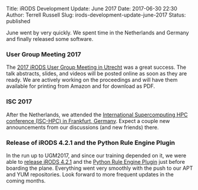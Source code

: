 Title: iRODS Development Update: June 2017
Date: 2017-06-30 22:30
Author: Terrell Russell
Slug: irods-development-update-june-2017
Status: published


June went by very quickly.  We spent time in the Netherlands and Germany and finally released some software.

### User Group Meeting 2017

The [2017 iRODS User Group Meeting in Utrecht]({filename}/pages/ugm2017.html) was a great success.  The talk abstracts, slides, and videos will be posted online as soon as they are ready.  We are actively working on the proceedings and will have them available for printing from Amazon and for download as PDF.

### ISC 2017

After the Netherlands, we attended the [International Supercomputing HPC conference (ISC-HPC) in Frankfurt, Germany](http://isc-hpc.com/).  Expect a couple new announcements from our discussions (and new friends) there.

### Release of iRODS 4.2.1 and the Python Rule Engine Plugin

In the run up to UGM2017, and since our training depended on it, we were able to [release iRODS 4.2.1]({filename}/posts/irods-4-2-1-is-released.md) and the [Python Rule Engine Plugin]({filename}/posts/initial-irods-python-rule-engine-plugin-is-released.md) just before boarding the plane.  Everything went very smoothly with the push to our APT and YUM repositories.  Look forward to more frequent updates in the coming months.
